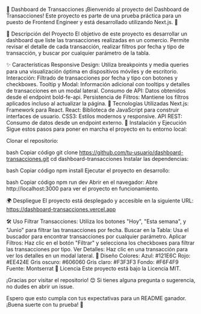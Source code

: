 🚀 Dashboard de Transacciones
¡Bienvenido al proyecto del Dashboard de Transacciones! Este proyecto es parte de una prueba práctica para un puesto de Frontend Engineer y está desarrollado utilizando Next.js. 🎉

🌟 Descripción del Proyecto
El objetivo de este proyecto es desarrollar un dashboard que liste las transacciones realizadas en un comercio. Permite revisar el detalle de cada transacción, realizar filtros por fecha y tipo de transacción, y buscar por cualquier parámetro de la tabla.

✨ Características
Responsive Design: Utiliza breakpoints y media queries para una visualización óptima en dispositivos móviles y de escritorio.
Interacción: Filtrado de transacciones por fecha y tipo con botones y checkboxes.
Tooltip y Modal: Información adicional con tooltips y detalles de transacciones en un modal lateral.
Consumo de API: Datos obtenidos desde el endpoint bold-fe-api.
Persistencia de Filtros: Mantiene los filtros aplicados incluso al actualizar la página.
🔧 Tecnologías Utilizadas
Next.js: Framework para React.
React: Biblioteca de JavaScript para construir interfaces de usuario.
CSS3: Estilos modernos y responsive.
API REST: Consumo de datos desde un endpoint externo.
🚀 Instalación y Ejecución
Sigue estos pasos para poner en marcha el proyecto en tu entorno local:

Clonar el repositorio:

bash
Copiar código
git clone https://github.com/tu-usuario/dashboard-transacciones.git
cd dashboard-transacciones
Instalar las dependencias:

bash
Copiar código
npm install
Ejecutar el proyecto en desarrollo:

bash
Copiar código
npm run dev
Abrir en el navegador:
Abre http://localhost:3000 para ver el proyecto en funcionamiento.

🌍 Despliegue
El proyecto está desplegado y accesible en la siguiente URL: https://dashboard-transacciones.vercel.app

🛠️ Uso
Filtrar Transacciones: Utiliza los botones "Hoy", "Esta semana", y "Junio" para filtrar las transacciones por fecha.
Buscar en la Tabla: Usa el buscador para encontrar transacciones por cualquier parámetro.
Aplicar Filtros: Haz clic en el botón "Filtrar" y selecciona los checkboxes para filtrar las transacciones por tipo.
Ver Detalles: Haz clic en una transacción para ver los detalles en un modal lateral.
🎨 Diseño
Colores:
Azul: #121E6C
Rojo: #EE424E
Gris oscuro: #606060
Gris claro: #F3F3F3
Fondo: #F6F4F9
Fuente: Montserrat
📄 Licencia
Este proyecto está bajo la Licencia MIT.

¡Gracias por visitar el repositorio! 😊 Si tienes alguna pregunta o sugerencia, no dudes en abrir un issue.

Espero que esto cumpla con tus expectativas para un README ganador. ¡Buena suerte con tu prueba! 🚀
